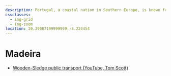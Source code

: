 ```yaml
---
description: Portugal, a coastal nation in Southern Europe, is known for its rich maritime history, distinctive architecture like the Belem Tower, and the production of Port wine.
cssclasses:
  - img-grid
  - img-zoom
location: 39.39987199999999,-8.224454
---
```

# Madeira

* [Wooden-Sledge public transport (YouTube, Tom Scott)](https://www.youtube.com/watch?v=19o8yPaVp58)
